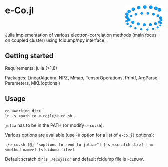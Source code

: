 # e-Co.jl <img style="float: right;" src="e-coil.png"> <br/><br/>

Julia implementation of various electron-correlation methods (main focus on coupled cluster) 
using fcidump/npy interface.  

## Getting started

Requirements: julia (>1.8)

Packages: LinearAlgebra, NPZ, Mmap, TensorOperations, Printf, ArgParse, Parameters, MKL(optional)

## Usage

```
cd <working dir>
ln -s <path_to_e-cojl>/e-co.sh .
```

`julia` has to be in the PATH (or modify `e-co.sh`).

Various options are available (use `-h` option for a list of `e-co.jl` options):

```
./e-co.sh [@j "<options to send to julia>"] [-s <scratch dir>] [-m <method name>] [<fcidump file>]
```

Default scratch dir is `./ecojlscr` and default fcidump file is `FCIDUMP`.

